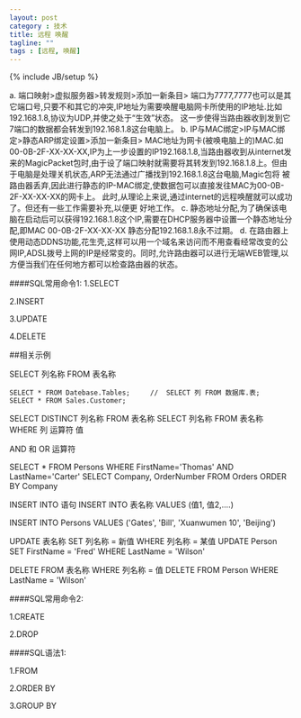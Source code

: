```yaml
---
layout: post
category : 技术
title: 远程 唤醒
tagline: ""
tags : [远程, 唤醒]
---
```

{% include JB/setup %}











a.
端口映射>虚拟服务器>转发规则>添加一新条目>
端口为7777,7777也可以是其它端口号,只要不和其它的冲突,IP地址为需要唤醒电脑网卡所使用的IP地址.比如
192.168.1.8,协议为UDP,并使之处于“生效”状态。 这一步使得当路由器收到发到它7端口的数据都会转发到192.168.1.8这台电脑上。 
b.
IP与MAC绑定>IP与MAC绑定>静态ARP绑定设置>添加一新条目>
MAC地址为网卡(被唤电脑上的)MAC.如00-0B-2F-XX-XX-XX,IP为上一步设置的IP192.168.1.8,当路由器收到从internet发来的MagicPacket包时,由于设了端口映射就需要将其转发到192.168.1.8上。但由于电脑是处理关机状态,ARP无法通过广播找到192.168.1.8这台电脑,Magic包将
被路由器丢弃,因此进行静态的IP-MAC绑定,使数据包可以直接发往MAC为00-0B-2F-XX-XX-XX的网卡上。 此时,从理论上来说,通过internet的远程唤醒就可以成功了。但还有一些工作需要补充,以便更
好地工作。 
c.
静态地址分配,为了确保该电脑在启动后可以获得192.168.1.8这个IP,需要在DHCP服务器中设置一个静态地址分配,即MAC 00-0B-2F-XX-XX-XX 静态分配192.168.1.8永不过期。 
d.
在路由器上使用动态DDNS功能,花生壳,这样可以用一个域名来访问而不用查看经常改变的公网IP,ADSL拨号上网的IP是经常变的。同时,允许路由器可以进行无端WEB管理,以方便当我们在任何地方都可以检查路由器的状态。






















####SQL常用命令1:
1.SELECT

2.INSERT

3.UPDATE

4.DELETE


##相关示例

SELECT 列名称 FROM 表名称

	SELECT * FROM Datebase.Tables;     //  SELECT 列 FROM 数据库.表;
	SELECT * FROM Sales.Customer;

SELECT DISTINCT 列名称 FROM 表名称
SELECT 列名称 FROM 表名称 WHERE 列 运算符 值


AND 和 OR 运算符

SELECT * FROM Persons WHERE FirstName='Thomas' AND LastName='Carter'
SELECT Company, OrderNumber FROM Orders ORDER BY Company

INSERT INTO 语句
INSERT INTO 表名称 VALUES (值1, 值2,....)

INSERT INTO Persons VALUES ('Gates', 'Bill', 'Xuanwumen 10', 'Beijing')

UPDATE 表名称 SET 列名称 = 新值 WHERE 列名称 = 某值
UPDATE Person SET FirstName = 'Fred' WHERE LastName = 'Wilson' 

DELETE FROM 表名称 WHERE 列名称 = 值
DELETE FROM Person WHERE LastName = 'Wilson' 


####SQL常用命令2:

1.CREATE

2.DROP




####SQL语法1:

1.FROM 

2.ORDER BY

3.GROUP BY

